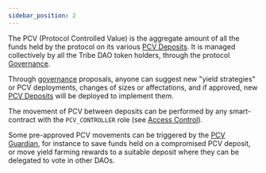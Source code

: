 ```yaml
---
sidebar_position: 2
---
```


The PCV (Protocol Controlled Value) is the aggregate amount of all the funds held by the protocol on its various [PCV Deposits](PCVDeposits.md). It is managed collectively by all the Tribe DAO token holders, through the protocol [Governance](Governance.md).

Through [governance](Governance.md) proposals, anyone can suggest new "yield strategies" or PCV deployments, changes of sizes or affectations, and if approved, new [PCV Deposits](PCVDeposits.md) will be deployed to implement them.

The movement of PCV between deposits can be performed by any smart-contract with the `PCV_CONTROLLER` role (see [Access Control](AccessControl.md)).

Some pre-approved PCV movements can be triggered by the [PCV Guardian](https://github.com/fei-protocol/fei-protocol-core/blob/develop/contracts/pcv/PCVGuardian.sol), for instance to save funds held on a compromised PCV deposit, or move yield farming rewards to a suitable deposit where they can be delegated to vote in other DAOs.